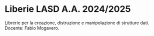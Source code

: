 # Liberie LASD A.A. 2024/2025
Librerie per la creazione, distruzione e manipolazione di strutture dati.
Docente: Fabio Mogavero.
